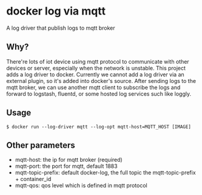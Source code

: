 # docker log via mqtt

A log driver that publish logs to mqtt broker


## Why?

There're lots of iot device using mqtt protocol to communicate with other devices or server, especially when the network is unstable. This project adds a log driver to docker. Currently we cannot add a log driver via an external plugin, so it's added into docker's source. After sending logs to the mqtt broker, we can use another mqtt client to subscribe the logs and forward to logstash, fluentd, or some hosted log services such like loggly.

## Usage

    $ docker run --log-driver mqtt --log-opt mqtt-host=MQTT_HOST [IMAGE]

## Other parameters

* mqtt-host: the ip for mqtt broker (required)
* mqtt-port: the port for mqtt, default 1883
* mqtt-topic-prefix: default docker-log, the full topic the mqtt-topic-prefix + container_id
* mqtt-qos: qos level which is defined in mqtt protocol


